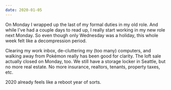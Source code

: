 ```yaml
---
date: 2020-01-05
---
```


On Monday I wrapped up the last of my formal duties in my old role. And while I've had a couple days to read up, I really start working in my new role next Monday. So even though only Wednesday was a holiday, this whole week felt like a decompression period.

Clearing my work inbox, de-cluttering my (too many) computers, and walking away from Pokémon really has been good for clarity. The loft sale actually closed on Monday, too. We still have a storage locker in Seattle, but no more real estate. No more insurance, realtors, tenants, property taxes, etc.

2020 already feels like a reboot year of sorts.
